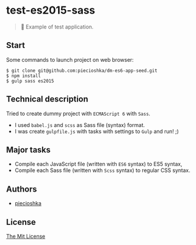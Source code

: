 # test-es2015-sass

> :ledger: Example of test application.

## Start

Some commands to launch project on web browser:

```
$ git clone git@github.com:piecioshka/dm-es6-app-seed.git
$ npm install
$ gulp sass es2015
```

## Technical description

Tried to create dummy project with `ECMAScript 6` with `Sass`.

 - I used `babel.js` and `scss` as Sass file (syntax) format.
 - I was create `gulpfile.js` with tasks with settings to `Gulp` and run! ;)


## Major tasks

 - Compile each JavaScript file (written with `ES6` syntax) to ES5 syntax,
 - Compile each Sass file (written with `Scss` syntax) to regular CSS syntax.


## Authors

 - [piecioshka](http://twitter.com/piecioshka)


## License

[The Mit License](http://piecioshka.mit-license.org)
